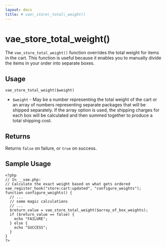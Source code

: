 ```yaml
---
layout: docs
title: # vae\_store\_total\_weight()
---
```


# vae\_store\_total\_weight()

The `vae_store_total_weight()` function overrides the total weight for
items in the cart. This function is useful because it enables you to
manually divide the items in your order into separate boxes.

## Usage

`vae_store_total_weight($weight)`

-   `$weight` - May be a number representing the total weight of the
    cart or an array of numbers representing separate packages that will
    be shipped separately. If the array option is used, the shipping
    charges for each box will be calculated and then summed together to
    produce a total shipping cost.

## Returns

Returns `false` on failure, or `true` on success.

## Sample Usage

    <?php
    // In __vae.php:
    // Calculate the exact weight based on what gets ordered
    vae_register_hook("store:cart:updated", "configure_weights");
    function configure_weights() {
      // ...
      // some magic calculations
      // ...
      $return_value = vae_store_total_weight($array_of_box_weights); 
      if ($return_value == false) {
        echo "FAILURE";
      } else {
        echo "SUCCESS";
      }
    }
    ?>

